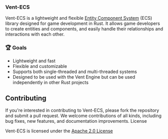 ### Vent-ECS

Vent-ECS is a lightweight and
flexible [Entity Component System](https://en.wikipedia.org/wiki/Entity_component_system) (ECS) library designed for
game development in Rust. It allows game developers to create entities and components, and easily handle their
relationships and interactions with each other.

### 🏆 Goals

- Lightweight and fast
- Flexible and customizable
- Supports both single-threaded and multi-threaded systems
- Designed to be used with the Vent Engine but can be used independently in other Rust projects

## Contributing

If you're interested in contributing to Vent-ECS, please fork the repository and submit a pull request. We welcome
contributions of all kinds, including bug fixes, new features, and documentation improvements.
License

Vent-ECS is licensed under the [Apache 2.0 License](../../LICENSE)
